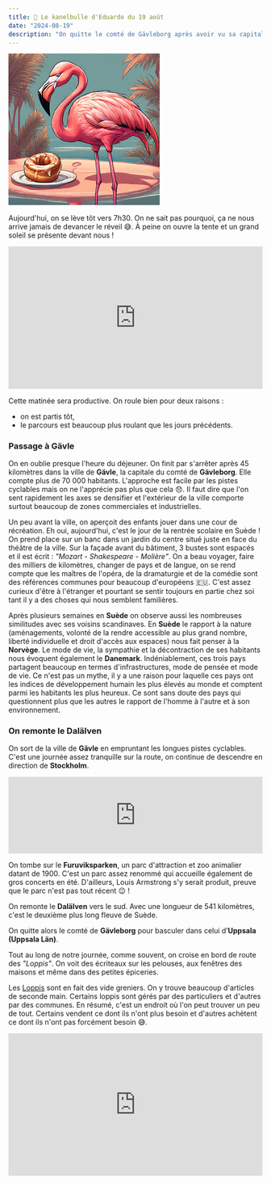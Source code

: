 ```yaml
---
title: 🥮 Le kanelbulle d'Eduardo du 19 août
date: "2024-08-19"
description: "On quitte le comté de Gävleborg après avoir vu sa capitale, Gävle !"
---
```


![Kanelbullar d'Eduardo](../kanelbullar_eduardo.png)

Aujourd'hui, on se lève tôt vers 7h30. On ne sait pas pourquoi, ça ne nous arrive jamais de devancer le réveil 😅. À peine on ouvre la tente et un grand soleil se présente devant nous !

<div style="width: 100%; height: 0; position: relative; padding-bottom: 56%;"><iframe src="https://giphy.com/embed/mjHL71HhhfqKfxX3Kx" style="top: 0; left: 0; width: 100%; height: 100%; position: absolute; border: 0;" allowfullscreen scrolling="no" allow="encrypted-media;" class="giphy-embed"></iframe></div>

Cette matinée sera productive. On roule bien pour deux raisons :
- on est partis tôt,
- le parcours est beaucoup plus roulant que les jours précédents.

### Passage à Gävle
On en oublie presque l'heure du déjeuner. On finit par s'arrêter après 45 kilomètres dans la ville de **Gävle**, la capitale du comté de **Gävleborg**. Elle compte plus de 70 000 habitants. L'approche est facile par les pistes cyclables mais on ne l'apprécie pas plus que cela 😞. Il faut dire que l'on sent rapidement les axes se densifier et l'extérieur de la ville comporte surtout beaucoup de zones commerciales et industrielles.

Un peu avant la ville, on aperçoit des enfants jouer dans une cour de récréation. Eh oui, aujourd'hui, c'est le jour de la rentrée scolaire en Suède ! On prend place sur un banc dans un jardin du centre situé juste en face du théâtre de la ville. Sur la façade avant du bâtiment, 3 bustes sont espacés et il est écrit : *"Mozart - Shakespeare - Molière"*. On a beau voyager, faire des milliers de kilomètres, changer de pays et de langue, on se rend compte que les maîtres de l'opéra, de la dramaturgie et de la comédie sont des références communes pour beaucoup d'européens 🇪🇺. C'est assez curieux d'être à l'étranger et pourtant se sentir toujours en partie chez soi tant il y a des choses qui nous semblent familières. 

Après plusieurs semaines en **Suède** on observe aussi les nombreuses similitudes avec ses voisins scandinaves. En **Suède** le rapport à la nature (aménagements, volonté de la rendre accessible au plus grand nombre, liberté individuelle et droit d'accès aux espaces) nous fait penser à la **Norvège**. Le mode de vie, la sympathie et la décontraction de ses habitants nous évoquent également le **Danemark**. Indéniablement, ces trois pays partagent beaucoup en termes d'infrastructures, mode de pensée et mode de vie. Ce n'est pas un mythe,  il y a une raison pour laquelle ces pays ont les indices de développement humain les plus élevés au monde et comptent parmi les habitants les plus heureux. Ce sont sans doute des pays qui questionnent plus que les autres le rapport de l'homme à l'autre et à son environnement.

### On remonte le Dalälven

On sort de la ville de **Gävle** en empruntant les longues pistes cyclables. C'est une journée assez tranquille sur la route, on continue de descendre en direction de **Stockholm**. 

<div style="left: 0; width: 100%; height: 152px; position: relative;"><iframe src="https://open.spotify.com/embed/track/1x5MjCffpcdHLf65eR9r3T?utm_source=oembed" style="top: 0; left: 0; width: 100%; height: 100%; position: absolute; border: 0;" allowfullscreen allow="clipboard-write; encrypted-media; fullscreen; picture-in-picture;"></iframe></div>

On tombe sur le **Furuviksparken**, un parc d'attraction et zoo animalier datant de 1900. C'est un parc assez renommé qui accueille également de gros concerts en été. D'ailleurs, Louis Armstrong s'y serait produit, preuve que le parc n'est pas tout récent 😉 !

On remonte le **Dalälven** vers le sud. Avec une longueur de 541 kilomètres, c'est le deuxième plus long fleuve de Suède.

On quitte alors le comté de **Gävleborg** pour basculer dans celui d’**Uppsala (Uppsala Län)**.

Tout au long de notre journée, comme souvent, on croise en bord de route des *"Loppis"*. On voit des écriteaux sur les pelouses, aux fenêtres des maisons et même dans des petites épiceries.

Les [Loppis](https://www.swedishfreak.com/culture/loppis/) sont en fait des vide greniers. On y trouve beaucoup d'articles de seconde main. Certains loppis sont gérés par des particuliers et d'autres par des communes. En résumé, c'est un endroit où l'on peut trouver un peu de tout. Certains vendent ce dont ils n'ont plus besoin et d'autres achètent ce dont ils n'ont pas forcément besoin 😅.

<div style="width: 100%; height: 0; position: relative; padding-bottom: 56%;"><iframe src="https://giphy.com/embed/Nj1mkdlTY9xupkTUHb" style="top: 0; left: 0; width: 100%; height: 100%; position: absolute; border: 0;" allowfullscreen scrolling="no" allow="encrypted-media;" class="giphy-embed"></iframe></div>